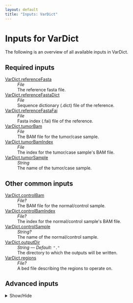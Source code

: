 ```yaml
---
layout: default
title: "Inputs: VarDict"
---
```


# Inputs for VarDict

The following is an overview of all available inputs in
VarDict.


## Required inputs
<dl>
<dt id="VarDict.referenceFasta"><a href="#VarDict.referenceFasta">VarDict.referenceFasta</a></dt>
<dd>
    <i>File </i><br />
    The reference fasta file.
</dd>
<dt id="VarDict.referenceFastaDict"><a href="#VarDict.referenceFastaDict">VarDict.referenceFastaDict</a></dt>
<dd>
    <i>File </i><br />
    Sequence dictionary (.dict) file of the reference.
</dd>
<dt id="VarDict.referenceFastaFai"><a href="#VarDict.referenceFastaFai">VarDict.referenceFastaFai</a></dt>
<dd>
    <i>File </i><br />
    Fasta index (.fai) file of the reference.
</dd>
<dt id="VarDict.tumorBam"><a href="#VarDict.tumorBam">VarDict.tumorBam</a></dt>
<dd>
    <i>File </i><br />
    The BAM file for the tumor/case sample.
</dd>
<dt id="VarDict.tumorBamIndex"><a href="#VarDict.tumorBamIndex">VarDict.tumorBamIndex</a></dt>
<dd>
    <i>File </i><br />
    The index for the tumor/case sample's BAM file.
</dd>
<dt id="VarDict.tumorSample"><a href="#VarDict.tumorSample">VarDict.tumorSample</a></dt>
<dd>
    <i>String </i><br />
    The name of the tumor/case sample.
</dd>
</dl>

## Other common inputs
<dl>
<dt id="VarDict.controlBam"><a href="#VarDict.controlBam">VarDict.controlBam</a></dt>
<dd>
    <i>File? </i><br />
    The BAM file for the normal/control sample.
</dd>
<dt id="VarDict.controlBamIndex"><a href="#VarDict.controlBamIndex">VarDict.controlBamIndex</a></dt>
<dd>
    <i>File? </i><br />
    The index for the normal/control sample's BAM file.
</dd>
<dt id="VarDict.controlSample"><a href="#VarDict.controlSample">VarDict.controlSample</a></dt>
<dd>
    <i>String? </i><br />
    The name of the normal/control sample.
</dd>
<dt id="VarDict.outputDir"><a href="#VarDict.outputDir">VarDict.outputDir</a></dt>
<dd>
    <i>String </i><i>&mdash; Default:</i> <code>"."</code><br />
    The directory to which the outputs will be written.
</dd>
<dt id="VarDict.regions"><a href="#VarDict.regions">VarDict.regions</a></dt>
<dd>
    <i>File? </i><br />
    A bed file describing the regions to operate on.
</dd>
</dl>

## Advanced inputs
<details>
<summary> Show/Hide </summary>
<dl>
<dt id="VarDict.dockerImages"><a href="#VarDict.dockerImages">VarDict.dockerImages</a></dt>
<dd>
    <i>Map[String,String] </i><i>&mdash; Default:</i> <code>{"picard": "quay.io/biocontainers/picard:2.18.26--0", "vardict-java": "quay.io/biocontainers/vardict-java:1.5.8--1", "samtools": "quay.io/biocontainers/samtools:1.8--h46bd0b3_5"}</code><br />
    The docker images used. Changing this may result in errors which the developers may choose not to address.
</dd>
<dt id="VarDict.filterSupplementaryAlignments"><a href="#VarDict.filterSupplementaryAlignments">VarDict.filterSupplementaryAlignments</a></dt>
<dd>
    <i>Boolean </i><i>&mdash; Default:</i> <code>false</code><br />
    Whether or not supplementary reads should be filtered before vardict is run.
</dd>
<dt id="VarDict.filterSupplementaryControl.excludeSpecificFilter"><a href="#VarDict.filterSupplementaryControl.excludeSpecificFilter">VarDict.filterSupplementaryControl.excludeSpecificFilter</a></dt>
<dd>
    <i>Int? </i><br />
    Equivalent to samtools view's `-G` option.
</dd>
<dt id="VarDict.filterSupplementaryControl.includeFilter"><a href="#VarDict.filterSupplementaryControl.includeFilter">VarDict.filterSupplementaryControl.includeFilter</a></dt>
<dd>
    <i>Int? </i><br />
    Equivalent to samtools view's `-f` option.
</dd>
<dt id="VarDict.filterSupplementaryControl.MAPQthreshold"><a href="#VarDict.filterSupplementaryControl.MAPQthreshold">VarDict.filterSupplementaryControl.MAPQthreshold</a></dt>
<dd>
    <i>Int? </i><br />
    Equivalent to samtools view's `-q` option.
</dd>
<dt id="VarDict.filterSupplementaryControl.memory"><a href="#VarDict.filterSupplementaryControl.memory">VarDict.filterSupplementaryControl.memory</a></dt>
<dd>
    <i>String </i><i>&mdash; Default:</i> <code>"1G"</code><br />
    The amount of memory this job will use.
</dd>
<dt id="VarDict.filterSupplementaryControl.referenceFasta"><a href="#VarDict.filterSupplementaryControl.referenceFasta">VarDict.filterSupplementaryControl.referenceFasta</a></dt>
<dd>
    <i>File? </i><br />
    The reference fasta file also used for mapping.
</dd>
<dt id="VarDict.filterSupplementaryControl.threads"><a href="#VarDict.filterSupplementaryControl.threads">VarDict.filterSupplementaryControl.threads</a></dt>
<dd>
    <i>Int </i><i>&mdash; Default:</i> <code>1</code><br />
    The number of threads to use.
</dd>
<dt id="VarDict.filterSupplementaryControl.uncompressedBamOutput"><a href="#VarDict.filterSupplementaryControl.uncompressedBamOutput">VarDict.filterSupplementaryControl.uncompressedBamOutput</a></dt>
<dd>
    <i>Boolean </i><i>&mdash; Default:</i> <code>false</code><br />
    Equivalent to samtools view's `-u` flag.
</dd>
<dt id="VarDict.filterSupplementaryTumor.excludeSpecificFilter"><a href="#VarDict.filterSupplementaryTumor.excludeSpecificFilter">VarDict.filterSupplementaryTumor.excludeSpecificFilter</a></dt>
<dd>
    <i>Int? </i><br />
    Equivalent to samtools view's `-G` option.
</dd>
<dt id="VarDict.filterSupplementaryTumor.includeFilter"><a href="#VarDict.filterSupplementaryTumor.includeFilter">VarDict.filterSupplementaryTumor.includeFilter</a></dt>
<dd>
    <i>Int? </i><br />
    Equivalent to samtools view's `-f` option.
</dd>
<dt id="VarDict.filterSupplementaryTumor.MAPQthreshold"><a href="#VarDict.filterSupplementaryTumor.MAPQthreshold">VarDict.filterSupplementaryTumor.MAPQthreshold</a></dt>
<dd>
    <i>Int? </i><br />
    Equivalent to samtools view's `-q` option.
</dd>
<dt id="VarDict.filterSupplementaryTumor.memory"><a href="#VarDict.filterSupplementaryTumor.memory">VarDict.filterSupplementaryTumor.memory</a></dt>
<dd>
    <i>String </i><i>&mdash; Default:</i> <code>"1G"</code><br />
    The amount of memory this job will use.
</dd>
<dt id="VarDict.filterSupplementaryTumor.referenceFasta"><a href="#VarDict.filterSupplementaryTumor.referenceFasta">VarDict.filterSupplementaryTumor.referenceFasta</a></dt>
<dd>
    <i>File? </i><br />
    The reference fasta file also used for mapping.
</dd>
<dt id="VarDict.filterSupplementaryTumor.threads"><a href="#VarDict.filterSupplementaryTumor.threads">VarDict.filterSupplementaryTumor.threads</a></dt>
<dd>
    <i>Int </i><i>&mdash; Default:</i> <code>1</code><br />
    The number of threads to use.
</dd>
<dt id="VarDict.filterSupplementaryTumor.uncompressedBamOutput"><a href="#VarDict.filterSupplementaryTumor.uncompressedBamOutput">VarDict.filterSupplementaryTumor.uncompressedBamOutput</a></dt>
<dd>
    <i>Boolean </i><i>&mdash; Default:</i> <code>false</code><br />
    Equivalent to samtools view's `-u` flag.
</dd>
<dt id="VarDict.gatherVcfs.javaXmx"><a href="#VarDict.gatherVcfs.javaXmx">VarDict.gatherVcfs.javaXmx</a></dt>
<dd>
    <i>String </i><i>&mdash; Default:</i> <code>"8G"</code><br />
    The maximum memory available to the program. Should be lower than `memory` to accommodate JVM overhead.
</dd>
<dt id="VarDict.gatherVcfs.memory"><a href="#VarDict.gatherVcfs.memory">VarDict.gatherVcfs.memory</a></dt>
<dd>
    <i>String </i><i>&mdash; Default:</i> <code>"24G"</code><br />
    The amount of memory this job will use.
</dd>
<dt id="VarDict.scatterList.chunkSize"><a href="#VarDict.scatterList.chunkSize">VarDict.scatterList.chunkSize</a></dt>
<dd>
    <i>Int? </i><br />
    Equivalent to chunked-scatter's `-c` option.
</dd>
<dt id="VarDict.scatterList.dockerImage"><a href="#VarDict.scatterList.dockerImage">VarDict.scatterList.dockerImage</a></dt>
<dd>
    <i>String </i><i>&mdash; Default:</i> <code>"quay.io/biocontainers/chunked-scatter:0.1.0--py_0"</code><br />
    The docker image used for this task. Changing this may result in errors which the developers may choose not to address.
</dd>
<dt id="VarDict.scatterList.minimumBasesPerFile"><a href="#VarDict.scatterList.minimumBasesPerFile">VarDict.scatterList.minimumBasesPerFile</a></dt>
<dd>
    <i>Int? </i><br />
    Equivalent to chunked-scatter's `-m` option.
</dd>
<dt id="VarDict.scatterList.overlap"><a href="#VarDict.scatterList.overlap">VarDict.scatterList.overlap</a></dt>
<dd>
    <i>Int? </i><br />
    Equivalent to chunked-scatter's `-o` option.
</dd>
<dt id="VarDict.scatterList.prefix"><a href="#VarDict.scatterList.prefix">VarDict.scatterList.prefix</a></dt>
<dd>
    <i>String </i><i>&mdash; Default:</i> <code>"./scatter"</code><br />
    The prefix for the output files.
</dd>
<dt id="VarDict.varDict.chromosomeColumn"><a href="#VarDict.varDict.chromosomeColumn">VarDict.varDict.chromosomeColumn</a></dt>
<dd>
    <i>Int </i><i>&mdash; Default:</i> <code>1</code><br />
    Equivalent to vardict-java's `-c` option.
</dd>
<dt id="VarDict.varDict.endColumn"><a href="#VarDict.varDict.endColumn">VarDict.varDict.endColumn</a></dt>
<dd>
    <i>Int </i><i>&mdash; Default:</i> <code>3</code><br />
    Equivalent to vardict-java's `-E` option.
</dd>
<dt id="VarDict.varDict.geneColumn"><a href="#VarDict.varDict.geneColumn">VarDict.varDict.geneColumn</a></dt>
<dd>
    <i>Int </i><i>&mdash; Default:</i> <code>4</code><br />
    Equivalent to vardict-java's `-g` option.
</dd>
<dt id="VarDict.varDict.javaXmx"><a href="#VarDict.varDict.javaXmx">VarDict.varDict.javaXmx</a></dt>
<dd>
    <i>String </i><i>&mdash; Default:</i> <code>"16G"</code><br />
    The maximum memory available to the program. Should be lower than `memory` to accommodate JVM overhead.
</dd>
<dt id="VarDict.varDict.mappingQuality"><a href="#VarDict.varDict.mappingQuality">VarDict.varDict.mappingQuality</a></dt>
<dd>
    <i>Float </i><i>&mdash; Default:</i> <code>20</code><br />
    Equivalent to var2vcf_paired.pl or var2vcf_valid.pl's `-Q` option.
</dd>
<dt id="VarDict.varDict.memory"><a href="#VarDict.varDict.memory">VarDict.varDict.memory</a></dt>
<dd>
    <i>String </i><i>&mdash; Default:</i> <code>"40G"</code><br />
    The amount of memory this job will use.
</dd>
<dt id="VarDict.varDict.minimumAlleleFrequency"><a href="#VarDict.varDict.minimumAlleleFrequency">VarDict.varDict.minimumAlleleFrequency</a></dt>
<dd>
    <i>Float </i><i>&mdash; Default:</i> <code>0.02</code><br />
    Equivalent to var2vcf_paired.pl or var2vcf_valid.pl's `-f` option.
</dd>
<dt id="VarDict.varDict.minimumTotalDepth"><a href="#VarDict.varDict.minimumTotalDepth">VarDict.varDict.minimumTotalDepth</a></dt>
<dd>
    <i>Int </i><i>&mdash; Default:</i> <code>8</code><br />
    Equivalent to var2vcf_paired.pl or var2vcf_valid.pl's `-d` option.
</dd>
<dt id="VarDict.varDict.minimumVariantDepth"><a href="#VarDict.varDict.minimumVariantDepth">VarDict.varDict.minimumVariantDepth</a></dt>
<dd>
    <i>Int </i><i>&mdash; Default:</i> <code>4</code><br />
    Equivalent to var2vcf_paired.pl or var2vcf_valid.pl's `-v` option.
</dd>
<dt id="VarDict.varDict.outputAllVariantsAtSamePosition"><a href="#VarDict.varDict.outputAllVariantsAtSamePosition">VarDict.varDict.outputAllVariantsAtSamePosition</a></dt>
<dd>
    <i>Boolean </i><i>&mdash; Default:</i> <code>true</code><br />
    Equivalent to var2vcf_paired.pl or var2vcf_valid.pl's `-A` flag.
</dd>
<dt id="VarDict.varDict.outputCandidateSomaticOnly"><a href="#VarDict.varDict.outputCandidateSomaticOnly">VarDict.varDict.outputCandidateSomaticOnly</a></dt>
<dd>
    <i>Boolean </i><i>&mdash; Default:</i> <code>true</code><br />
    Equivalent to var2vcf_paired.pl or var2vcf_valid.pl's `-M` flag.
</dd>
<dt id="VarDict.varDict.startColumn"><a href="#VarDict.varDict.startColumn">VarDict.varDict.startColumn</a></dt>
<dd>
    <i>Int </i><i>&mdash; Default:</i> <code>2</code><br />
    Equivalent to vardict-java's `-S` option.
</dd>
<dt id="VarDict.varDict.threads"><a href="#VarDict.varDict.threads">VarDict.varDict.threads</a></dt>
<dd>
    <i>Int </i><i>&mdash; Default:</i> <code>1</code><br />
    The number of threads to use.
</dd>
</dl>
</details>




